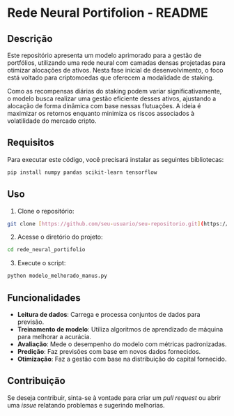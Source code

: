 # Rede Neural Portifolion - README

## Descrição
Este repositório apresenta um modelo aprimorado para a gestão de portfólios, utilizando uma rede neural com camadas densas projetadas para otimizar alocações de ativos. Nesta fase inicial de desenvolvimento, o foco está voltado para criptomoedas que oferecem a modalidade de staking.

Como as recompensas diárias do staking podem variar significativamente, o modelo busca realizar uma gestão eficiente desses ativos, ajustando a alocação de forma dinâmica com base nessas flutuações. A ideia é maximizar os retornos enquanto minimiza os riscos associados à volatilidade do mercado cripto.

## Requisitos
Para executar este código, você precisará instalar as seguintes bibliotecas:

```bash
pip install numpy pandas scikit-learn tensorflow
```

## Uso
1. Clone o repositório:

```bash
git clone [https://github.com/seu-usuario/seu-repositorio.git](https://github.com/kardecallan566/rede_neural_portifolio.git)
```

2. Acesse o diretório do projeto:

```bash
cd rede_neural_portifolio
```

3. Execute o script:

```bash
python modelo_melhorado_manus.py
```

## Funcionalidades
- **Leitura de dados**: Carrega e processa conjuntos de dados para previsão.
- **Treinamento de modelo**: Utiliza algoritmos de aprendizado de máquina para melhorar a acurácia.
- **Avaliação**: Mede o desempenho do modelo com métricas padronizadas.
- **Predição**: Faz previsões com base em novos dados fornecidos.
- **Otimização**: Faz a gestão com base na distribuição do capital fornecido.

## Contribuição
Se deseja contribuir, sinta-se à vontade para criar um *pull request* ou abrir uma *issue* relatando problemas e sugerindo melhorias.


